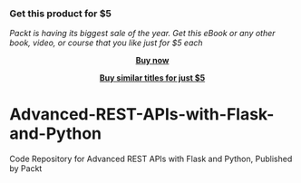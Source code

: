 
### Get this product for $5

<i>Packt is having its biggest sale of the year. Get this eBook or any other book, video, or course that you like just for $5 each</i>


<b><p align='center'>[Buy now](https://packt.link/9781839215810)</p></b>


<b><p align='center'>[Buy similar titles for just $5](https://subscription.packtpub.com/search)</p></b>


# Advanced-REST-APIs-with-Flask-and-Python
Code Repository for Advanced REST APIs with Flask and Python, Published by Packt
